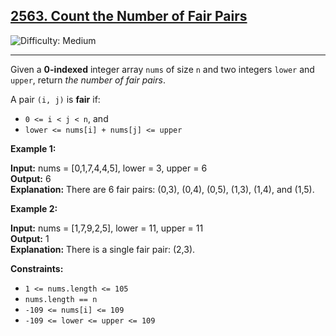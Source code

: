 ## [2563\. Count the Number of Fair Pairs](https://leetcode.com/problems/count-the-number-of-fair-pairs)

![Difficulty: Medium](https://img.shields.io/badge/Difficulty-Medium-orange)

---

Given a **0-indexed** integer array `nums` of size `n` and two integers `lower` and `upper`, return _the number of fair pairs_.

A pair `(i, j)` is **fair** if:

- `0 <= i < j < n`, and
- `lower <= nums[i] + nums[j] <= upper`

**Example 1:**

**Input:** nums = \[0,1,7,4,4,5\], lower = 3, upper = 6\
**Output:** 6\
**Explanation:** There are 6 fair pairs: (0,3), (0,4), (0,5), (1,3), (1,4), and (1,5).

**Example 2:**

**Input:** nums = \[1,7,9,2,5\], lower = 11, upper = 11\
**Output:** 1\
**Explanation:** There is a single fair pair: (2,3).

**Constraints:**

- `1 <= nums.length <= 105`
- `nums.length == n`
- `-109 <= nums[i] <= 109`
- `-109 <= lower <= upper <= 109`
